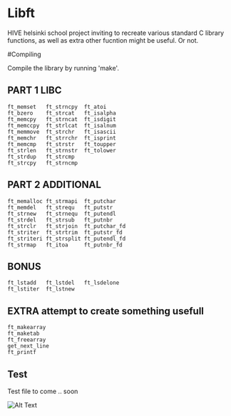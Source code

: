 # Libft

HIVE helsinki school project inviting to recreate various standard C library functions, as well as extra other fucntion might be useful. Or not.

#Compiling

Compile the library by running 'make'.

## PART 1 LIBC

```
ft_memset   ft_strncpy  ft_atoi
ft_bzero    ft_strcat   ft_isalpha
ft_memcpy   ft_strncat  ft_isdigit
ft_memccpy  ft_strlcat  ft_isalnum
ft_memmove  ft_strchr   ft_isascii
ft_memchr   ft_strrchr  ft_isprint
ft_memcmp   ft_strstr   ft_toupper
ft_strlen   ft_strnstr  ft_tolower
ft_strdup   ft_strcmp
ft_strcpy   ft_strncmp
```
## PART 2 ADDITIONAL
```
ft_memalloc ft_strmapi  ft_putchar
ft_memdel   ft_strequ   ft_putstr
ft_strnew   ft_strnequ  ft_putendl
ft_strdel   ft_strsub   ft_putnbr
ft_strclr   ft_strjoin  ft_putchar_fd
ft_striter  ft_strtrim  ft_putstr_fd
ft_striteri ft_strsplit ft_putendl_fd
ft_strmap   ft_itoa     ft_putnbr_fd
```
## BONUS
```
ft_lstadd   ft_lstdel   ft_lsdelone
ft_lstiter  ft_lstnew
```

## EXTRA attempt to create something usefull
```
ft_makearray
ft_maketab
ft_freearray
get_next_line
ft_printf
```

## Test

Test file to come .. soon

![Alt Text](https://media.giphy.com/media/brHaCdJqCXijm/giphy.gif)
